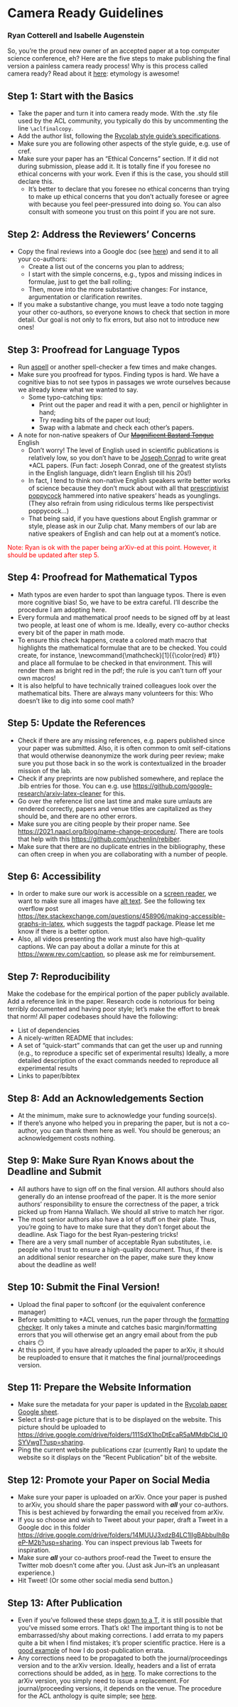 # Camera Ready Guidelines
### Ryan Cotterell and Isabelle Augenstein

So, you’re the proud new owner of an accepted paper at a top computer science conference, eh? Here are the five steps to make publishing the final version a painless camera ready process! Why is this process called camera ready? Read about it [here](https://en.wikipedia.org/wiki/Camera-ready): etymology is awesome!

## Step 1: Start with the Basics
* Take the paper and turn it into camera ready mode. With the .sty file used by the ACL community, you typically do this by uncommenting the line `\aclfinalcopy`. 
* Add the author list, following the [Rycolab style guide’s specifications](./style.md).
* Make sure you are following other aspects of the style guide, e.g. use of cref.
* Make sure your paper has an “Ethical Concerns” section. If it did not during submission, please add it. It is totally fine if you foresee no ethical concerns with your work. Even if this is the case, you should still declare this. 
    * It’s better to declare that you foresee no ethical concerns than trying to make up ethical concerns that you don’t actually foresee or agree with because you feel peer-pressured into doing so. You can also consult with someone you trust on this point if you are not sure.

## Step 2: Address the Reviewers’ Concerns
* Copy the final reviews into a Google doc (see [here](./rebuttal.md)) and send it to all your co-authors: 
    * Create a list out of the concerns you plan to address;
    * I start with the simple concerns, e.g., typos and missing indices in formulae, just to get the ball rolling;
    * Then, move into the more substantive changes: For instance, argumentation or clarification rewrites. 
* If you make a substantive change, you must leave a todo note tagging your other co-authors, so everyone knows to check that section in more detail. Our goal is not only to fix errors, but also not to introduce new ones!

## Step 3: Proofread for Language Typos
* Run [aspell](https://en.wikipedia.org/wiki/GNU_Aspell) or another spell-checker a few times and make changes.
* Make sure you proofread for typos. Finding typos is hard. We have a cognitive bias to not see typos in passages we wrote ourselves because we already knew what we wanted to say.
    * Some typo-catching tips:	
        * Print out the paper and read it with a pen, pencil or highlighter in hand;
        * Try reading bits of the paper out loud;
        * Swap with a labmate and check each other’s papers.
* A note for non-native speakers of Our ~~[Magnificent Bastard Tongue](https://www.amazon.co.uk/Our-Magnificent-Bastard-Tongue-History/dp/1592404944)~~ English
    * Don’t worry! The level of English used in scientific publications is relatively low, so you don’t have to be [Joseph Conrad](https://en.wikipedia.org/wiki/Joseph_Conrad) to write great *ACL papers. (Fun fact: Joseph Conrad, one of the greatest stylists in the English language, didn’t learn English till his 20s!)
    * In fact, I tend to think non-native English speakers write better works of science because they don’t muck about with all that [prescriptivist poppycock](https://languagelog.ldc.upenn.edu/nll/?cat=5) hammered into native speakers’ heads as younglings. (They also refrain from using ridiculous terms like perspectivist poppycock...)
    * That being said, if you have questions about English grammar or style, please ask in our Zulip chat. Many members of our lab are native speakers of English and can help out at a moment’s notice. 

<span style="color:red"> Note: Ryan is ok with the paper being arXiv-ed at this point. However, it should be updated after step 5. </span>

## Step 4: Proofread for Mathematical Typos
* Math typos are even harder to spot than language typos. There is even more cognitive bias! So, we have to be extra careful. I’ll describe the procedure I am adopting here. 
* Every formula and mathematical proof needs to be signed off by at least two people, at least one of whom is me. Ideally, every co-author checks every bit of the paper in math mode.
* To ensure this check happens, create a colored math macro that highlights the mathematical formulae that are to be checked. You could create, for instance, \newcommand{\mathcheck}[1]{{\color{red} #1}} and place all formulae to be checked in that environment. This will render them as bright red in the pdf; the rule is you can’t turn off your own macros!
* It is also helpful to have technically trained colleagues look over the mathematical bits. There are always many volunteers for this: Who doesn’t like to dig into some cool math? 

## Step 5: Update the References
* Check if there are any missing references, e.g. papers published since your paper was submitted. Also, it is often common to omit self-citations that would otherwise deanonymize the work during peer review; make sure you put those back in so the work is contextualized in the broader mission of the lab.
* Check if any preprints are now published somewhere, and replace the .bib entries for those. You can e.g. use https://github.com/google-research/arxiv-latex-cleaner for this.
* Go over the reference list one last time and make sure umlauts are rendered correctly, papers and venue titles are capitalized as they should be, and there are no other errors.
* Make sure you are citing people by their proper name. See https://2021.naacl.org/blog/name-change-procedure/. There are tools that help with this https://github.com/yuchenlin/rebiber. 
* Make sure that there are no duplicate entries in the bibliography, these can often creep in when you are collaborating with a number of people.

## Step 6: Accessibility
* In order to make sure our work is accessible on a [screen reader](https://en.wikipedia.org/wiki/Screen_reader), we want to make sure all images have [alt text](https://authors.acm.org/journals/how-to-write-alt-text-and-why). See the following tex overflow post https://tex.stackexchange.com/questions/458906/making-accessible-graphs-in-latex, which suggests the tagpdf package. Please let me know if there is a better option. 
* Also, all videos presenting the work must also have high-quality captions. We can pay about a dollar a minute for this at https://www.rev.com/caption, so please ask me for reimbursement. 

## Step 7: Reproducibility
Make the codebase for the empirical portion of the paper publicly available. Add a reference link in the paper.
Research code is notorious for being terribly documented and having poor style; let’s make the effort to break that norm! All paper codebases should have the following:
* List of dependencies
* A nicely-written README that includes:
* A set of “quick-start” commands that can get the user up and running (e.g., to reproduce a specific set of experimental results)
Ideally, a more detailed description of the exact commands needed to reproduce all experimental results
* Links to paper/bibtex 

## Step 8: Add an Acknowledgements Section
* At the minimum, make sure to acknowledge your funding source(s). 
* If there’s anyone who helped you in preparing the paper, but is not a co-author, you can thank them here as well. You should be generous; an acknowledgement costs nothing. 

## Step 9: Make Sure Ryan Knows about the Deadline and Submit
* All authors have to sign off on the final version. All authors should also generally do an intense proofread of the paper. It is the more senior authors’ responsibility to ensure the correctness of the paper, a trick picked up from Hanna Wallach. We should all strive to match her rigor. 
* The most senior authors also have a lot of stuff on their plate. Thus, you’re going to have to make sure that they don’t forget about the deadline. Ask Tiago for the best Ryan-pestering tricks!
* There are a very small number of acceptable Ryan substitutes, i.e. people who I trust to ensure a high-quality document. Thus, if there is an additional senior researcher on the paper, make sure they know about the deadline as well!

## Step 10: Submit the Final Version!
* Upload the final paper to softconf (or the equivalent conference manager)
* Before submitting to *ACL venues, run the paper through the [formatting checker](https://github.com/acl-org/aclpubcheck). It only takes a minute and catches basic margin/formatting errors that you will otherwise get an angry email about from the pub chairs 😶
* At this point, if you have already uploaded the paper to arXiv, it should be reuploaded to ensure that it matches the final journal/proceedings version.

## Step 11: Prepare the Website Information
* Make sure the metadata for your paper is updated in the [Rycolab paper Google sheet](https://docs.google.com/spreadsheets/d/1bkwiXM3pRmWsa1NHqcKvJLsQy19HUaMz6LJ-xsjIDGM/edit?usp=sharing).
* Select a first-page picture that is to be displayed on the website. This picture should be uploaded to https://drive.google.com/drive/folders/111SdX1hoDtEcaR5aMMdbCld_l0SYVwgT?usp=sharing. 
* Ping the current website publications czar (currently Ran) to update the website so it displays on the “Recent Publication” bit of the website. 

## Step 12: Promote your Paper on Social Media
* Make sure your paper is uploaded on arXiv. Once your paper is pushed to arXiv, you should share the paper password with _**all**_ your co-authors. This is best achieved by forwarding the email you received from arXiv.
* If you so choose and wish to Tweet about your paper, draft a Tweet in a Google doc in this folder https://drive.google.com/drive/folders/14MUUJ3xdzB4LC1lIgBAbbulh8peP-M2b?usp=sharing. You can inspect previous lab Tweets for inspiration.
* Make sure _**all**_ your co-authors proof-read the Tweet to ensure the Twitter mob doesn’t come after you. (Just ask Jun–it’s an unpleasant experience.)
* Hit Tweet! (Or some other social media send button.)

## Step 13: After Publication
* Even if you’ve followed these steps [down to a T](https://writingexplained.org/idiom-dictionary/down-to-a-t), it is still possible that you’ve missed some errors. That’s ok! The important thing is to not be embarrassed/shy about making corrections.  I add errata to my papers quite a bit when I find mistakes; it’s proper scientific practice. Here is a [good example](https://arxiv.org/pdf/1808.10024.pdf) of how I do post-publication errata.
* Any corrections need to be propagated to both the journal/proceedings version and to the arXiv version. Ideally, headers and a list of errata corrections should be added, as in [here](https://arxiv.org/pdf/1808.10024.pdf). To make corrections to the arXiv version, you simply need to issue a replacement. For journal/proceeding versions, it depends on the venue. The procedure for the ACL anthology is quite simple; see [here](https://www.aclweb.org/anthology/info/corrections/).

